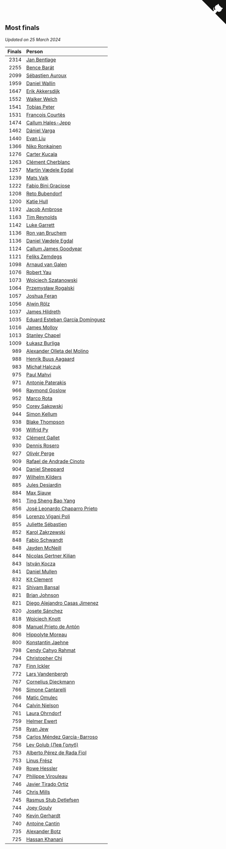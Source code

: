 ## Most finals

*Updated on 25 March 2024*

| Finals | Person |
| ---: | :--- |
| 2314 | [Jan Bentlage](https://www.worldcubeassociation.org/persons/2010BENT01) |
| 2255 | [Bence Barát](https://www.worldcubeassociation.org/persons/2008BARA01) |
| 2099 | [Sébastien Auroux](https://www.worldcubeassociation.org/persons/2008AURO01) |
| 1959 | [Daniel Wallin](https://www.worldcubeassociation.org/persons/2013WALL03) |
| 1647 | [Erik Akkersdijk](https://www.worldcubeassociation.org/persons/2005AKKE01) |
| 1552 | [Walker Welch](https://www.worldcubeassociation.org/persons/2011WELC01) |
| 1541 | [Tobias Peter](https://www.worldcubeassociation.org/persons/2014PETE03) |
| 1531 | [François Courtès](https://www.worldcubeassociation.org/persons/2008COUR01) |
| 1474 | [Callum Hales-Jepp](https://www.worldcubeassociation.org/persons/2012HALE01) |
| 1462 | [Dániel Varga](https://www.worldcubeassociation.org/persons/2008VARG01) |
| 1440 | [Evan Liu](https://www.worldcubeassociation.org/persons/2009LIUE01) |
| 1366 | [Niko Ronkainen](https://www.worldcubeassociation.org/persons/2010RONK01) |
| 1276 | [Carter Kucala](https://www.worldcubeassociation.org/persons/2015KUCA01) |
| 1263 | [Clément Cherblanc](https://www.worldcubeassociation.org/persons/2014CHER05) |
| 1257 | [Martin Vædele Egdal](https://www.worldcubeassociation.org/persons/2013EGDA02) |
| 1239 | [Mats Valk](https://www.worldcubeassociation.org/persons/2007VALK01) |
| 1222 | [Fabio Bini Graciose](https://www.worldcubeassociation.org/persons/2010GRAC02) |
| 1208 | [Reto Bubendorf](https://www.worldcubeassociation.org/persons/2012BUBE01) |
| 1200 | [Katie Hull](https://www.worldcubeassociation.org/persons/2010HULL01) |
| 1192 | [Jacob Ambrose](https://www.worldcubeassociation.org/persons/2010AMBR01) |
| 1163 | [Tim Reynolds](https://www.worldcubeassociation.org/persons/2005REYN01) |
| 1142 | [Luke Garrett](https://www.worldcubeassociation.org/persons/2017GARR05) |
| 1136 | [Ron van Bruchem](https://www.worldcubeassociation.org/persons/2003BRUC01) |
| 1136 | [Daniel Vædele Egdal](https://www.worldcubeassociation.org/persons/2013EGDA01) |
| 1124 | [Callum James Goodyear](https://www.worldcubeassociation.org/persons/2012GOOD02) |
| 1121 | [Feliks Zemdegs](https://www.worldcubeassociation.org/persons/2009ZEMD01) |
| 1098 | [Arnaud van Galen](https://www.worldcubeassociation.org/persons/2006GALE01) |
| 1076 | [Robert Yau](https://www.worldcubeassociation.org/persons/2009YAUR01) |
| 1073 | [Wojciech Szatanowski](https://www.worldcubeassociation.org/persons/2011SZAT01) |
| 1064 | [Przemysław Rogalski](https://www.worldcubeassociation.org/persons/2013ROGA02) |
| 1057 | [Joshua Feran](https://www.worldcubeassociation.org/persons/2011FERA01) |
| 1056 | [Alwin Rölz](https://www.worldcubeassociation.org/persons/2016ROLZ01) |
| 1037 | [James Hildreth](https://www.worldcubeassociation.org/persons/2009HILD01) |
| 1035 | [Eduard Esteban García Domínguez](https://www.worldcubeassociation.org/persons/2011EDUA01) |
| 1016 | [James Molloy](https://www.worldcubeassociation.org/persons/2011MOLL01) |
| 1013 | [Stanley Chapel](https://www.worldcubeassociation.org/persons/2016CHAP04) |
| 1009 | [Łukasz Burliga](https://www.worldcubeassociation.org/persons/2013BURL01) |
| 989 | [Alexander Olleta del Molino](https://www.worldcubeassociation.org/persons/2008OLLE01) |
| 988 | [Henrik Buus Aagaard](https://www.worldcubeassociation.org/persons/2006BUUS01) |
| 983 | [Michał Halczuk](https://www.worldcubeassociation.org/persons/2006HALC01) |
| 975 | [Paul Mahvi](https://www.worldcubeassociation.org/persons/2012MAHV01) |
| 971 | [Antonie Paterakis](https://www.worldcubeassociation.org/persons/2012PATE01) |
| 966 | [Raymond Goslow](https://www.worldcubeassociation.org/persons/2014GOSL01) |
| 952 | [Marco Rota](https://www.worldcubeassociation.org/persons/2009ROTA01) |
| 950 | [Corey Sakowski](https://www.worldcubeassociation.org/persons/2011SAKO01) |
| 944 | [Simon Kellum](https://www.worldcubeassociation.org/persons/2016KELL12) |
| 938 | [Blake Thompson](https://www.worldcubeassociation.org/persons/2010THOM03) |
| 936 | [Wilfrid Py](https://www.worldcubeassociation.org/persons/2016PYWI01) |
| 932 | [Clément Gallet](https://www.worldcubeassociation.org/persons/2004GALL02) |
| 930 | [Dennis Rosero](https://www.worldcubeassociation.org/persons/2010ROSE03) |
| 927 | [Olivér Perge](https://www.worldcubeassociation.org/persons/2007PERG01) |
| 909 | [Rafael de Andrade Cinoto](https://www.worldcubeassociation.org/persons/2007CINO01) |
| 904 | [Daniel Sheppard](https://www.worldcubeassociation.org/persons/2009SHEP01) |
| 897 | [Wilhelm Kilders](https://www.worldcubeassociation.org/persons/2010KILD02) |
| 885 | [Jules Desjardin](https://www.worldcubeassociation.org/persons/2010DESJ01) |
| 884 | [Max Siauw](https://www.worldcubeassociation.org/persons/2017SIAU02) |
| 861 | [Ting Sheng Bao Yang](https://www.worldcubeassociation.org/persons/2008BAOY01) |
| 856 | [José Leonardo Chaparro Prieto](https://www.worldcubeassociation.org/persons/2011CHAP01) |
| 856 | [Lorenzo Vigani Poli](https://www.worldcubeassociation.org/persons/2007POLI01) |
| 855 | [Juliette Sébastien](https://www.worldcubeassociation.org/persons/2014SEBA01) |
| 852 | [Karol Zakrzewski](https://www.worldcubeassociation.org/persons/2014ZAKR01) |
| 848 | [Fabio Schwandt](https://www.worldcubeassociation.org/persons/2014SCHW02) |
| 848 | [Jayden McNeill](https://www.worldcubeassociation.org/persons/2012MCNE01) |
| 844 | [Nicolas Gertner Kilian](https://www.worldcubeassociation.org/persons/2013GERT01) |
| 843 | [István Kocza](https://www.worldcubeassociation.org/persons/2005KOCZ01) |
| 841 | [Daniel Mullen](https://www.worldcubeassociation.org/persons/2016MULL04) |
| 832 | [Kit Clement](https://www.worldcubeassociation.org/persons/2008CLEM01) |
| 821 | [Shivam Bansal](https://www.worldcubeassociation.org/persons/2011BANS02) |
| 821 | [Brian Johnson](https://www.worldcubeassociation.org/persons/2013JOHN10) |
| 821 | [Diego Alejandro Casas Jimenez](https://www.worldcubeassociation.org/persons/2014JIME05) |
| 820 | [Josete Sánchez](https://www.worldcubeassociation.org/persons/2015SANC18) |
| 818 | [Wojciech Knott](https://www.worldcubeassociation.org/persons/2011KNOT01) |
| 808 | [Manuel Prieto de Antón](https://www.worldcubeassociation.org/persons/2015ANTO04) |
| 806 | [Hippolyte Moreau](https://www.worldcubeassociation.org/persons/2008MORE02) |
| 800 | [Konstantin Jaehne](https://www.worldcubeassociation.org/persons/2015JAEH01) |
| 798 | [Cendy Cahyo Rahmat](https://www.worldcubeassociation.org/persons/2010RAHM02) |
| 794 | [Christopher Chi](https://www.worldcubeassociation.org/persons/2014CHIC01) |
| 787 | [Finn Ickler](https://www.worldcubeassociation.org/persons/2012ICKL01) |
| 772 | [Lars Vandenbergh](https://www.worldcubeassociation.org/persons/2003VAND01) |
| 767 | [Cornelius Dieckmann](https://www.worldcubeassociation.org/persons/2009DIEC01) |
| 766 | [Simone Cantarelli](https://www.worldcubeassociation.org/persons/2012CANT02) |
| 766 | [Matic Omulec](https://www.worldcubeassociation.org/persons/2010OMUL02) |
| 764 | [Calvin Nielson](https://www.worldcubeassociation.org/persons/2014NIEL03) |
| 761 | [Laura Ohrndorf](https://www.worldcubeassociation.org/persons/2009OHRN01) |
| 759 | [Helmer Ewert](https://www.worldcubeassociation.org/persons/2015EWER01) |
| 758 | [Ryan Jew](https://www.worldcubeassociation.org/persons/2008JEWR01) |
| 758 | [Carlos Méndez García-Barroso](https://www.worldcubeassociation.org/persons/2010GARC02) |
| 756 | [Lev Golub (Лев Голуб)](https://www.worldcubeassociation.org/persons/2014HOLU01) |
| 753 | [Alberto Pérez de Rada Fiol](https://www.worldcubeassociation.org/persons/2011FIOL01) |
| 753 | [Linus Frész](https://www.worldcubeassociation.org/persons/2011FRES01) |
| 749 | [Rowe Hessler](https://www.worldcubeassociation.org/persons/2007HESS01) |
| 747 | [Philippe Virouleau](https://www.worldcubeassociation.org/persons/2008VIRO01) |
| 746 | [Javier Tirado Ortiz](https://www.worldcubeassociation.org/persons/2009TIRA01) |
| 746 | [Chris Mills](https://www.worldcubeassociation.org/persons/2014MILL04) |
| 745 | [Rasmus Stub Detlefsen](https://www.worldcubeassociation.org/persons/2014DETL01) |
| 744 | [Joey Gouly](https://www.worldcubeassociation.org/persons/2007GOUL01) |
| 740 | [Kevin Gerhardt](https://www.worldcubeassociation.org/persons/2013GERH01) |
| 740 | [Antoine Cantin](https://www.worldcubeassociation.org/persons/2010CANT02) |
| 735 | [Alexander Botz](https://www.worldcubeassociation.org/persons/2013BOTZ01) |
| 725 | [Hassan Khanani](https://www.worldcubeassociation.org/persons/2018KHAN26) |


<a href="https://github.com/jonatanklosko/wca_statistics" class="github-corner" aria-label="View source on Github"><svg width="80" height="80" viewBox="0 0 250 250" style="fill:#151513; color:#fff; position: absolute; top: 0; border: 0; right: 0;" aria-hidden="true"><path d="M0,0 L115,115 L130,115 L142,142 L250,250 L250,0 Z"></path><path d="M128.3,109.0 C113.8,99.7 119.0,89.6 119.0,89.6 C122.0,82.7 120.5,78.6 120.5,78.6 C119.2,72.0 123.4,76.3 123.4,76.3 C127.3,80.9 125.5,87.3 125.5,87.3 C122.9,97.6 130.6,101.9 134.4,103.2" fill="currentColor" style="transform-origin: 130px 106px;" class="octo-arm"></path><path d="M115.0,115.0 C114.9,115.1 118.7,116.5 119.8,115.4 L133.7,101.6 C136.9,99.2 139.9,98.4 142.2,98.6 C133.8,88.0 127.5,74.4 143.8,58.0 C148.5,53.4 154.0,51.2 159.7,51.0 C160.3,49.4 163.2,43.6 171.4,40.1 C171.4,40.1 176.1,42.5 178.8,56.2 C183.1,58.6 187.2,61.8 190.9,65.4 C194.5,69.0 197.7,73.2 200.1,77.6 C213.8,80.2 216.3,84.9 216.3,84.9 C212.7,93.1 206.9,96.0 205.4,96.6 C205.1,102.4 203.0,107.8 198.3,112.5 C181.9,128.9 168.3,122.5 157.7,114.1 C157.9,116.9 156.7,120.9 152.7,124.9 L141.0,136.5 C139.8,137.7 141.6,141.9 141.8,141.8 Z" fill="currentColor" class="octo-body"></path></svg></a><style>.github-corner:hover .octo-arm{animation:octocat-wave 560ms ease-in-out}@keyframes octocat-wave{0%,100%{transform:rotate(0)}20%,60%{transform:rotate(-25deg)}40%,80%{transform:rotate(10deg)}}@media (max-width:500px){.github-corner:hover .octo-arm{animation:none}.github-corner .octo-arm{animation:octocat-wave 560ms ease-in-out}}</style>
